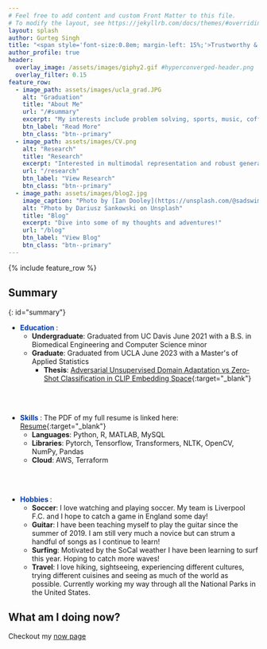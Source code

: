 ```yaml
---
# Feel free to add content and custom Front Matter to this file.
# To modify the layout, see https://jekyllrb.com/docs/themes/#overriding-theme-defaults
layout: splash
author: Gurteg Singh
title: "<span style='font-size:0.8em; margin-left: 15%;'>Trustworthy & Impactful Artificial Intelligence</span>"
author_profile: true
header:
  overlay_image: /assets/images/giphy2.gif #hyperconverged-header.png
  overlay_filter: 0.15
feature_row:
  - image_path: assets/images/ucla_grad.JPG
    alt: "Graduation"
    title: "About Me"
    url: "/#summary"
    excerpt: "My interests include problem solving, sports, music, coffee, and all things outdoors!"
    btn_label: "Read More"
    btn_class: "btn--primary"
  - image_path: assets/images/CV.png
    alt: "Research"
    title: "Research"
    excerpt: "Interested in multimodal representation and robust generative AI"
    url: "/research"
    btn_label: "View Research"
    btn_class: "btn--primary"
  - image_path: assets/images/blog2.jpg
    image_caption: "Photo by [Ian Dooley](https://unsplash.com/@sadswim?utm_source=unsplash&amp;utm_medium=referral&amp;utm_content=creditCopyText) on [Unsplash](https://unsplash.com/@dariuszsankowski?utm_source=unsplash&amp;utm_medium=referral&amp;utm_content=creditCopyText)"
    alt: "Photo by Dariusz Sankowski on Unsplash"
    title: "Blog"
    excerpt: "Dive into some of my thoughts and adventures!"
    url: "/blog"
    btn_label: "View Blog"
    btn_class: "btn--primary"
---
```


{% include feature_row %}

## Summary
{: id="summary"}
- **<span style="color:rgb(5, 58, 170)"> Education </span>**: 
  - **Undergraduate**: Graduated from UC Davis June 2021 with a B.S. in Biomedical Engineering and Computer Science minor
  - **Graduate**: Graduated from UCLA June 2023 with a Master's of Applied Statistics
    - **Thesis**: [Adversarial Unsupervised Domain Adaptation vs Zero-Shot Classification in CLIP Embedding Space](https://escholarship.org/uc/item/7p7205rt){:target="_blank"}
    <!-- - **Research Focus**: NLP and Computer Vision -->
<br />
<br />


- **<span style="color:rgb(5, 58, 170)"> Skills </span>**: The PDF of my full resume is linked here: [Resume](/assets/Kaustubh_Deshpande_Resume.pdf){:target="_blank"}
  - **Languages**: Python, R, MATLAB, MySQL
  - **Libraries**: Pytorch, Tensorflow, Transformers, NLTK, OpenCV, NumPy, Pandas
  - **Cloud**: AWS, Terraform
  <!-- - **Familiar**: NLP, Computer Vision   -->
<br />
<br />

- **<span style="color:rgb(5, 58, 170)"> Hobbies </span>**: 
  - **Soccer**: I love watching and playing soccer. My team is Liverpool F.C. and I hope to catch a game in England some day!
  - **Guitar**: I have been teaching myself to play the guitar since the summer of 2019. I am still very much a novice but can strum a handful of songs as I continue to learn!
  - **Surfing**: Motivated by the SoCal weather I have been learning to surf this year. Hoping to catch more waves!
  - **Travel**: I love hiking, sightseeing, experiencing different cultures, trying different cuisines and seeing as much of the world as possible. Currently working my way through all the National Parks in the United States.
 


## What am I doing now?
Checkout my [now page](/now)
